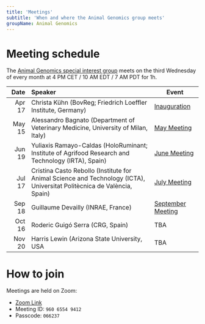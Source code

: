 ```yaml
---
title: 'Meetings'
subtitle: 'When and where the Animal Genomics group meets'
groupName: Animal Genomics
---
```


# Meeting schedule

The [Animal Genomics special interest group](/special-interest-groups/animal-genomics) meets on the third Wednesday
of every month at 4 PM CET / 10 AM EDT / 7 AM PDT for 1h.

|   Date | Speaker                                                                                                                 | Event                                                        |
| -----: | :---------------------------------------------------------------------------------------------------------------------- | ------------------------------------------------------------ |
| Apr 17 | Christa Kühn (BovReg; Friedrich Loeffler Institute, Germany)                                                            | [Inauguration](/events/2024/SIG_animalgenomics_inauguration) |
| May 15 | Alessandro Bagnato (Department of Veterinary Medicine, University of Milan, Italy)                                      | [May Meeting](/events/2024/SIG_animalgenomics_May)           |
| Jun 19 | Yuliaxis Ramayo-Caldas (HoloRuminant; Institute of Agrifood Research and Technology (IRTA), Spain)                      | [June Meeting](/events/2024/SIG_animalgenomics_June)         |
| Jul 17 | Cristina Casto Rebollo (Institute for Animal Science and Technology (ICTA), Universitat Politècnica de València, Spain) | [July Meeting](/events/2024/SIG_animalgenomics_July)         |
| Sep 18 | Guillaume Devailly (INRAE, France)                                                                                      | [September Meeting](/events/2024/SIG_animalgenomics_Sept)    |
| Oct 16 | Roderic Guigó Serra (CRG, Spain)                                                                                        | TBA                                                          |
| Nov 20 | Harris Lewin (Arizona State University, USA                                                                             | TBA                                                          |

# How to join

Meetings are held on Zoom:

- [Zoom Link](https://rediris.zoom.us/j/96065549412?pwd=L2txanpQMEFTOWVLNmtIZyt6M3NnUT09)
- Meeting ID: `960 6554 9412`
- Passcode: `066237`

